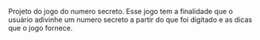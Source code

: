 Projeto do jogo do numero secreto.
Esse jogo tem a finalidade que o usuário adivinhe um numero secreto a partir do que foi digitado e as dicas que o jogo fornece.

